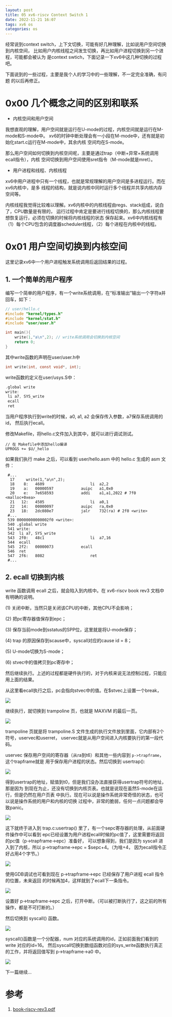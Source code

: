 ```yaml
---
layout: post
title: 05 xv6-riscv Context Switch 1
date: 2022-11-21 16:07
tags: xv6 os
categories: os
---
```


经常说到context switch，上下文切换，可能有好几种理解，比如说用户空间切换到内核空间，
比如用户内核线程之间发生切换，再比如用户进程切换到另一个进程，可能都会被认为
是context swtich，下面记录一下xv6中这几种切换的过程吧。

下面说到的一些过程，主要是我个人的学习中的一些理解，不一定完全准确，有问题
的以后再修正。

# 0x00 几个概念之间的区别和联系

- 内核空间和用户空间

我想直观的理解，用户空间就是运行在U-mode的过程，内核空间就是运行在M-mode和S-mode中。
xv6的时钟中断处理会有一小段在M-mode中，还有就是初始化start.c运行在M-mode中，其余内核
空间均在S-mode。

那么用户空间如何切换到内核空间呢，主要是通过trap（中断+异常+系统调用ecall指令），内核
空间切换到用户空间使用sret指令（M-mode就是mret）。

- 用户进程和线程、内核线程

xv6中用户进程中只有一个线程，也就是常规理解的用户空间是多进程运行。而在xv6内核中，是多
线程的结构，就是说内核中同时运行多个线程并共享内核内存空间等。

内核线程我觉得比较难以理解。xv6内核中的内核线程由regs、stack组成，说白了，CPU数量是有限的，
运行过程中肯定是要进行线程切换的，那么内核线程要想恢复运行，必须在切换的时候将内核线程的状态
保存起来。xv6中内核线程有（1）每个CPU包含的调度器scheduler线程，（2）每个进程在内核中的线程。

# 0x01 用户空间切换到内核空间

这里记录xv6中一个用户进程触发系统调用后返回结果的过程。

## 1. 一个简单的用户程序

编写一个简单的用户程序，有一个write系统调用，在“标准输出”输出一个字符a并回车，如下：

```c
// user/hello.c
#include "kernel/types.h"
#include "kernel/stat.h"
#include "user/user.h"

int main(){
    write(1,"a\n",2); // write系统调用会切换到内核空间
    return 0;
}
```

其中write函数的声明在user/user.h中

```c
int write(int, const void*, int);
```

write函数的定义在user/usys.S中：

```c
.global write
write:
 li a7, SYS_write
 ecall
 ret
```

当用户程序执行到write的时候，a0, a1, a2 会保存传入参数，a7保存系统调用的id，
然后执行ecall。

修改Makefile，将hello.c文件加入到其中，就可以进行调试测试。

```
// 在 Makefile中添加hello编译
UPROGS += $U/_hello
```

如果我们执行 make 之后，可以看到 user/hello.asm 中的 hello.c 生成的 asm 文件：

```
 #...
  17     write(1,"a\n",2);
  18    8:   4609                    li  a2,2
  19    a:   00000597            auipc   a1,0x0
  20    e:   7e658593            addi    a1,a1,2022 # 7f0 <malloc+0xea>
  21   12:   4505                    li  a0,1
  22   14:   00000097            auipc   ra,0x0
  23   18:   2dc080e7            jalr    732(ra) # 2f0 <write>
 #...
 539 00000000000002f0 <write>:
 540 .global write
 541 write:
 542  li a7, SYS_write
 543  2f0:   48c1                    li  a7,16
 544  ecall
 545  2f2:   00000073            ecall
 546  ret
 547  2f6:   8082                    ret
 #...
```

## 2. ecall 切换到内核

write 函数调用 ecall 之后，就会陷入到内核中。在 xv6-riscv book rev3 文档中有明确的说明。

(1) 关闭中断，当然只是关闭该CPU的中断，其他CPU不会影响；

(2) 把pc寄存器值保存到epc；

(3) 保存当前mode到sstatus的SPP位，这里就是将U-mode保存；

(4) trap 的原因保存到scause中，syscall对应的cause id = 8；

(5) U-mode切换为S-mode；

(6) stvec中的值拷贝到pc寄存中；

然后继续执行。上述的过程都是硬件执行的，对于内核来说无法控制过程，只能应用上面的结果。


从这里看ecall执行之后，pc会指向stvec中的值。在$stvec上设置一个break，

![](/images/2022-11-21-05-xv6-riscv-context-switch/stvec.png)

继续执行，就切换到 trampoline 页，也就是 MAXVM 的最后一页。

![](/images/2022-11-21-05-xv6-riscv-context-switch/trampoline.png)

trampoline 页就是将 trampoline.S 文件生成的执行文件放到里面，它内部有2个符号，uservec和userret，
uservec就是从用户空间进入内核要执行的第一段代码。

uservec 保存用户空间的寄存器（从ra到t6）和其他一些内容到 `p->trapframe`，这个trapframe就是
用于保存用户进程的状态。然后切换到 usertrap():

![](/images/2022-11-21-05-xv6-riscv-context-switch/uservec.png)

得到usertrap的地址，赋值到t0，但是我们没办法直接获得usertrap符号的地址，那是因为
到现在为止，还没有切换到内核页表。也就是说现在虽然S-mode在运行，但是仍然在用户页表
中执行。现在可以说是操作系统非常奇怪的状态，也可以说是操作系统的用户和内核的切换
过程中，非常的脆弱，任何一点问题都会导致panic。

![](/images/2022-11-21-05-xv6-riscv-context-switch/uservec-2.png)

这下就终于进入到 trap.c:usertrap() 里了，有一个sepc寄存器的处理，从前面硬件操作中可以看到
epc已经设置为用户进程ecall时候的pc值了，这里需要将返回的pc值（p->trapframe->epc）准备好，
可以想象得到，我们是因为 syscall 进入到了内核，所以 p->trapframe->epc = $sepc+4。（为啥+4，
因为ecall指令正好占用4个字节。）

![](/images/2022-11-21-05-xv6-riscv-context-switch/usertrap-syscall.png)

使用GDB调试也可看到现在 p->trapframe->epc 已经保存了用户进程 ecall 指令的位置，未来返回
的时候再加4，这样就到了ecall下一条指令。

![](/images/2022-11-21-05-xv6-riscv-context-switch/usertrap-sepc.png)

设置好 p->trapframe->epc 之后，打开中断。（可以被打断执行了，这之前的所有操作，都是不可打断的。）

然后切换到 syscall() 函数。

![](/images/2022-11-21-05-xv6-riscv-context-switch/syscall.png)

syscall()函数是一个分配器，num 对应的系统调用的id，正如前面我们看到的 write 对应的id=16。
然后syscall切换到数组函数对应的sys_write函数执行真正的工作，并将返回值写到 p->trapframe->a0 中。

![](/images/2022-11-21-05-xv6-riscv-context-switch/sys_write.png)


下一篇继续...

# 参考

1. [book-riscv-rev3.pdf](https://pdos.csail.mit.edu/6.1810/2022/xv6/book-riscv-rev3.pdf)
